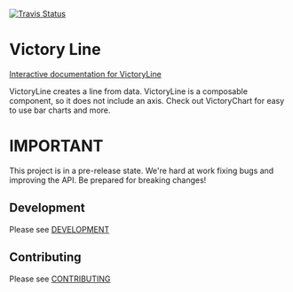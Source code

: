 [![Travis Status][trav_img]][trav_site]

Victory Line
============

[Interactive documentation for VictoryLine]("https://victory.formidable.com/victory-line")

VictoryLine creates a line from data. VictoryLine is a composable component, so it does not include an axis.  Check out VictoryChart for easy to use bar charts and more.

IMPORTANT
=========

This project is in a pre-release state. We're hard at work fixing bugs and improving the API. Be prepared for breaking changes!

## Development

Please see [DEVELOPMENT](DEVELOPMENT.md)

## Contributing

Please see [CONTRIBUTING](CONTRIBUTING.md)

[trav_img]: https://api.travis-ci.org/FormidableLabs/victory-line.svg
[trav_site]: https://travis-ci.org/FormidableLabs/victory-line
